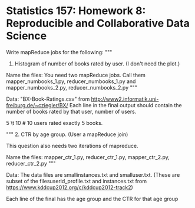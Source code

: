 Statistics 157: Homework 8: Reproducible and Collaborative Data Science
================



Write mapReduce jobs for the following:
"""
1. Histogram of number of books rated by user. (I don't need the plot.)

 Name the files: You need two mapReduce jobs. Call them mapper_numbooks_1.py, reducer_numbooks_1.py and mapper_numbooks_2.py, reducer_numbooks_2.py
"""

Data: "BX-Book-Ratings.csv" from http://www2.informatik.uni-freiburg.de/~cziegler/BX/
Each line in the final output should contain the number of books rated by that user, number of users.

5 \t 10 # 10 users rated exactly 5 books.

"""
2. CTR by age group. (User a mapReduce join)

This question also needs two iterations of mapreduce.

Name the files: mapper_ctr_1.py, reducer_ctr_1.py, mapper_ctr_2.py, reducer_ctr_2.py
"""

Data:
The data files are smallinstances.txt and smalluser.txt. (These are subset of the filesuserid_profile.txt and instances.txt from https://www.kddcup2012.org/c/kddcup2012-track2)

Each line of the final has the age group and the CTR for that age group 



